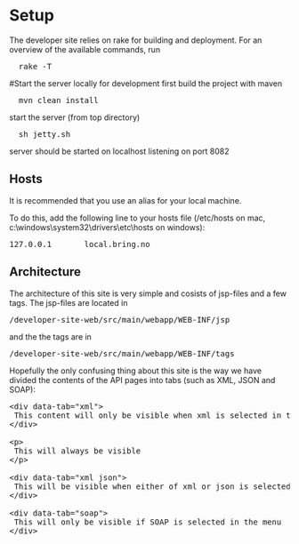 # Setup

The developer site relies on rake for building and deployment. For an overview of the available commands, run
<pre>
  rake -T
</pre>

#Start the server locally for development
first build the project with maven
<pre>
  mvn clean install
</pre>
start the server (from top directory)
<pre>
  sh jetty.sh
</pre>  
server should be started on localhost listening on port 8082

## Hosts

It is recommended that you use an alias for your local machine.

To do this, add the following line to your hosts file (/etc/hosts on mac, c:\\windows\\system32\\drivers\\etc\\hosts on windows):
<pre>
127.0.0.1       local.bring.no
</pre>

## Architecture

The architecture of this site is very simple and cosists of jsp-files and a few tags. The jsp-files are located in 
<pre>/developer-site-web/src/main/webapp/WEB-INF/jsp</pre>
and the the tags are in
<pre>/developer-site-web/src/main/webapp/WEB-INF/tags</pre>

Hopefully the only confusing thing about this site is the way we have divided the contents of the API pages into tabs (such as XML, JSON and SOAP):
<pre>
&lt;div data-tab="xml"&gt;
 This content will only be visible when xml is selected in the menu
&lt;/div&gt;

&lt;p&gt;
 This will always be visible
&lt;/p&gt;

&lt;div data-tab="xml json"&gt;
 This will be visible when either of xml or json is selected.
&lt;/div&gt;

&lt;div data-tab="soap"&gt;
 This will only be visible if SOAP is selected in the menu
&lt;/div&gt;
</pre>
